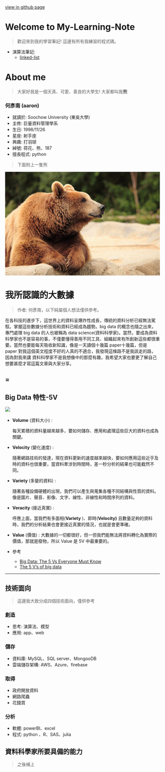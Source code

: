 [view in github page](https://aaron1aaron2.github.io/my-learning-note/)
# Welcome to My-Learning-Note
> 歡迎來到我的學習筆記! 
> 這邊有所有我練習的程式碼。

* 演算法筆記:
  *  [linked-list](https://hackmd.io/@Zq6oiEB9Ty-KvUdV9n7vOw/ryfRSqEPB)

# About me
> 大家好我是一個天真、可愛、善良的大學生! 大家都叫我**熊**

### **何彥南** (aaron)
* 就讀於: Soochow University (東吳大學)
* 主修: 巨量資料管理學系
* 生日: 1998/11/26
* 星座: 射手座
* 興趣: 打羽球
* 綽號: 荷花、熊、187
* 擅長程式: python 

> 下面附上一隻熊

![](image/bear.jpg)

# 我所認識的大數據 
>作者: 何彥南，以下純屬個人想法僅供參考。

在各科技的進步下，這世界上的資料呈爆炸性成長，傳統的資料分析已經無法駕馭。掌握這些數據分析技術和資料已經成為趨勢。big data 的概念也隨之出來，專門處理 big data 的人也被稱為 data science(資料科學家)。當然，要成為資料科學家也不是容易的事，不僅要懂得善用不同工具、組織起來有所創新這些都很重要。當然也要能每天吸收新知識，像是一天讀個十幾篇 paper十幾篇，但是 paper 對我這個英文程度不好的人真的不適合，我發現這條路不是我該走的路，因為對我來講
資料科學家不是我想像中的那麼有趣，我希望大家也要更了解自己想要甚麼才寫這篇文章與大家分享。

=
---

## Big Data 特性-5V

![](big_data.png)

- **Volume** (資料大小)  :

    每天累積的資料量越來越多，要如何儲存、應用和處理這些巨大的資料也成為關鍵。

- **Velocity** (變化速度) :

    隨著網路技術的發達，現在資料更新的速度越來越快，要如何應用這些近乎及時的資料也很重要，當資料牽涉到時間時，差一秒分析的結果也可能截然不同。

- **Variety** (多變的資料) :

    隨著各種設備硬體的出現，我們可以產生與蒐集各種不同結構與性質的資料。像是圖片、聲音、影像、文字、線性、非線性和時間序列的資料。

- **Veracity** (接近真實) :

    呼應上面，當我們有多面相(**Variety** )、即時(**Velocity)** 且數量足夠的資料時，我們的分析結果也會更接近真實的情況，也就是會更準確。

- **Value** (價值) : 大數據的一切都很好，但一但我們能無法將資料轉化為實際的價值，那就是廢物，所以 Value 是 5V 中最重要的。
- 參考
    - [Big Data: The 5 Vs Everyone Must Know](https://www.linkedin.com/pulse/20140306073407-64875646-big-data-the-5-vs-everyone-must-know)
    - [The 5 V’s of big data](https://www.ibm.com/blogs/watson-health/the-5-vs-of-big-data/)

---

## 技術面向
> 這邊我大致分成四個技術面向，僅供參考
### 創造
- 思考: 演算法、模型
- 應用: app、web

### 儲存

- 資料庫:  MySQL、SQL server、MongooDB
- 雲端儲存架構: AWS、Azure、firebase

### 取得

- 政府開放資料
- 網路爬蟲
- 花錢買

### 分析

- 軟體: powerBI、excel
- 程式: python 、R、SAS、julia

## 資料科學家所要具備的能力
> 之後補上

